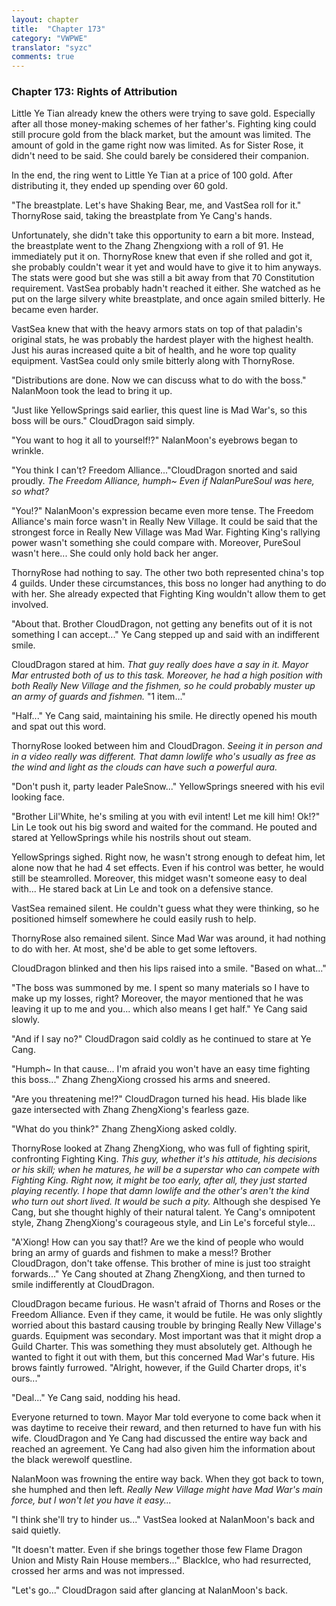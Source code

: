 ```yaml
---
layout: chapter
title:  "Chapter 173"
category: "VWPWE"
translator: "syzc"
comments: true
---
```


### Chapter 173: Rights of Attribution

Little Ye Tian already knew the others were trying to save gold. Especially after all those money-making schemes of her father's. Fighting king could still procure gold from the black market, but the amount was limited. The amount of gold in the game right now was limited. As for Sister Rose, it didn't need to be said. She could barely be considered their companion.

In the end, the ring went to Little Ye Tian at a price of 100 gold. After distributing it, they ended up spending over 60 gold.

"The breastplate. Let's have Shaking Bear, me, and VastSea roll for it." ThornyRose said, taking the breastplate from Ye Cang's hands.

Unfortunately, she didn't take this opportunity to earn a bit more. Instead, the breastplate went to the Zhang Zhengxiong with a roll of 91. He immediately put it on. ThornyRose knew that even if she rolled and got it, she probably couldn't wear it yet and would have to give it to him anyways. The stats were good but she was still a bit away from that 70 Constitution requirement. VastSea probably hadn't reached it either. She watched as he put on the large silvery white breastplate, and once again smiled bitterly. He became even harder.

VastSea knew that with the heavy armors stats on top of that paladin's original stats, he was probably the hardest player with the highest health. Just his auras increased quite a bit of health, and he wore top quality equipment. VastSea could only smile bitterly along with ThornyRose.

"Distributions are done. Now we can discuss what to do with the boss." NalanMoon took the lead to bring it up.

"Just like YellowSprings said earlier, this quest line is Mad War's, so this boss will be ours." CloudDragon said simply.

"You want to hog it all to yourself!?" NalanMoon's eyebrows began to wrinkle.

"You think I can't? Freedom Alliance..."CloudDragon snorted and said proudly. *The Freedom Alliance, humph~ Even if NalanPureSoul was here, so what?*

"You!?" NalanMoon's expression became even more tense. The Freedom Alliance's main force wasn't in Really New Village. It could be said that the strongest force in Really New Village was Mad War. Fighting King's rallying power wasn't something she could compare with. Moreover, PureSoul wasn't here... She could only hold back her anger.

ThornyRose had nothing to say. The other two both represented china's top 4 guilds. Under these circumstances, this boss no longer had anything to do with her. She already expected that Fighting King wouldn't allow them to get involved.

"About that. Brother CloudDragon, not getting any benefits out of it is not something I can accept..." Ye Cang stepped up and said with an indifferent smile.

CloudDragon stared at him. *That guy really does have a say in it. Mayor Mar entrusted both of us to this task. Moreover, he had a high position with both Really New Village and the fishmen, so he could probably muster up an army of guards and fishmen.* "1 item..."

"Half..." Ye Cang said, maintaining his smile. He directly opened his mouth and spat out this word.

ThornyRose looked between him and CloudDragon. *Seeing it in person and in a video really was different. That damn lowlife who's usually as free as the wind and light as the clouds can have such a powerful aura.*

"Don't push it, party leader PaleSnow..." YellowSprings sneered with his evil looking face.

"Brother Lil'White, he's smiling at you with evil intent! Let me kill him! Ok!?" Lin Le took out his big sword and waited for the command. He pouted and stared at YellowSprings while his nostrils shout out steam.

YellowSprings sighed. Right now, he wasn't strong enough to defeat him, let alone now that he had 4 set effects. Even if his control was better, he would still be steamrolled. Moreover, this midget wasn't someone easy to deal with... He stared back at Lin Le and took on a defensive stance.

VastSea remained silent. He couldn't guess what they were thinking, so he positioned himself somewhere he could easily rush to help.

ThornyRose also remained silent. Since Mad War was around, it had nothing to do with her. At most, she'd be able to get some leftovers.

CloudDragon blinked and then his lips raised into a smile. "Based on what..."

"The boss was summoned by me. I spent so many materials so I have to make up my losses, right? Moreover, the mayor mentioned that he was leaving it up to me and you... which also means I get half." Ye Cang said slowly.

"And if I say no?" CloudDragon said coldly as he continued to stare at Ye Cang.

"Humph~ In that cause... I'm afraid you won't have an easy time fighting this boss..." Zhang ZhengXiong crossed his arms and sneered.

"Are you threatening me!?" CloudDragon turned his head. His blade like gaze intersected with Zhang ZhengXiong's fearless gaze.

"What do you think?" Zhang ZhengXiong asked coldly.

ThornyRose looked at Zhang ZhengXiong, who was full of fighting spirit, confronting Fighting King. *This guy, whether it's his attitude, his decisions or his skill; when he matures, he will be a superstar who can compete with Fighting King. Right now, it might be too early, after all, they just started playing recently. I hope that damn lowlife and the other's aren't the kind who turn out short lived. It would be such a pity.* Although she despised Ye Cang, but she thought highly of their natural talent. Ye Cang's omnipotent style, Zhang ZhengXiong's courageous style, and Lin Le's forceful style...

"A'Xiong! How can you say that!? Are we the kind of people who would bring an army of guards and fishmen to make a mess!? Brother CloudDragon, don't take offense. This brother of mine is just too straight forwards..." Ye Cang shouted at Zhang ZhengXiong, and then turned to smile indifferently at CloudDragon.

CloudDragon became furious. He wasn't afraid of Thorns and Roses or the Freedom Alliance. Even if they came, it would be futile. He was only slightly worried about this bastard causing trouble by bringing Really New Village's guards. Equipment was secondary. Most important was that it might drop a Guild Charter. This was something they must absolutely get. Although he wanted to fight it out with them, but this concerned Mad War's future. His brows faintly furrowed. "Alright, however, if the Guild Charter drops, it's ours..."

"Deal..." Ye Cang said, nodding his head.

Everyone returned to town. Mayor Mar told everyone to come back when it was daytime to receive their reward, and then returned to have fun with his wife. CloudDragon and Ye Cang had discussed the entire way back and reached an agreement. Ye Cang had also given him the information about the black werewolf questline.

NalanMoon was frowning the entire way back. When they got back to town, she humphed and then left. *Really New Village might have Mad War's main force, but I won't let you have it easy...*

"I think she'll try to hinder us..." VastSea looked at NalanMoon's back and said quietly.

"It doesn't matter. Even if she brings together those few Flame Dragon Union and Misty Rain House members..." BlackIce, who had resurrected, crossed her arms and was not impressed.

"Let's go..." CloudDragon said after glancing at NalanMoon's back.
